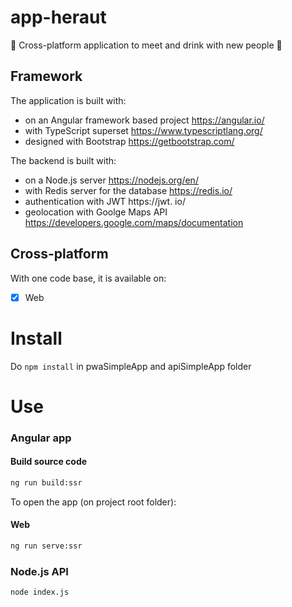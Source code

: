 # app-heraut

🍻 Cross-platform application to meet and drink with new people 🍻

## Framework
The application is built with:
- on an Angular framework based project https://angular.io/
- with TypeScript superset https://www.typescriptlang.org/
- designed with Bootstrap https://getbootstrap.com/

The backend is built with:
- on a Node.js server https://nodejs.org/en/
- with Redis server for the database https://redis.io/
- authentication with JWT https://jwt. io/
- geolocation with Goolge Maps API https://developers.google.com/maps/documentation

## Cross-platform
With one code base, it is available on:
* [x] Web

# Install
Do ```npm install``` in pwaSimpleApp and apiSimpleApp folder

# Use

### Angular app
#### Build source code
```bash
ng run build:ssr
```

To open the app (on project root folder):

#### Web
```bash
ng run serve:ssr
```

### Node.js API
```bash
node index.js
```
